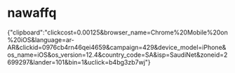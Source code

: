 # nawaffq
{"clipboard":"clickcost=0.00125&amp;browser_name=Chrome%20Mobile%20on%20iOS&amp;language=ar-AR&amp;clickid=0976cb4rn46qei4659&amp;campaign=429&amp;device_model=iPhone&amp;os_name=iOS&amp;os_version=12.4&amp;country_code=SA&amp;isp=SaudiNet&amp;zoneid=2699297&amp;lander=101&amp;bin=1&amp;uclick=b4bg3zb7wj"}
